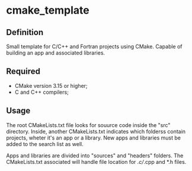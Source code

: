 # cmake_template

## Definition

Small template for C/C++ and Fortran projects using CMake. Capable of building an app and associated libraries.

## Required

- CMake version 3.15 or higher;
- C and C++ compilers;

## Usage

The root CMakeLists.txt file looks for souurce code inside the "src" directory. Inside, another CMakeLists.txt indicates which folderss contain projects, wheter it's an app or a library.
New apps and libraries must be added to the search list as well.

Apps and libraries are divided into "sources" and "headers" folders. The CMakeLists.txt associated will handle file location for *.c/*.cpp and *.h files.
